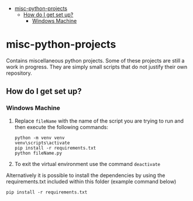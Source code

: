 - [misc-python-projects](#misc-python-projects)
  - [How do I get set up?](#how-do-i-get-set-up)
    - [Windows Machine](#windows-machine)

# misc-python-projects

Contains miscellaneous python projects. Some of these projects are still a work in progress. They are simply small scripts that do not justify their own repository.

## How do I get set up?

### Windows Machine

1. Replace ```fileName``` with the name of the script you are trying to run and then execute the following commands:

   ```console
   python -m venv venv
   venv\scripts\activate
   pip install -r requirements.txt
   python fileName.py
   ```

2. To exit the virtual environment use the command ```deactivate```

Alternatively it is possible to install the dependencies by using the requirements.txt included within this folder (example command below)

```console
pip install -r requirements.txt
```
